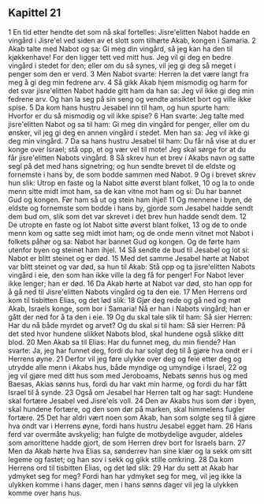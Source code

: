 ## Kapittel 21

1 En tid etter hendte det som nå skal fortelles: Jisre'elitten Nabot hadde en vingård i Jisre'el ved siden av et slott som tilhørte Akab, kongen i Samaria.
2 Akab talte med Nabot og sa: Gi meg din vingård, så jeg kan ha den til kjøkkenhave! For den ligger tett ved mitt hus. Jeg vil gi deg en bedre vingård i stedet for den; eller om du så synes, vil jeg gi deg så meget i penger som den er verd.
3 Men Nabot svarte: Herren la det være langt fra meg å gi deg min fedrene arv.
4 Så gikk Akab hjem mismodig og harm for det svar jisre'elitten Nabot hadde gitt ham da han sa: Jeg vil ikke gi deg min fedrene arv. Og han la seg på sin seng og vendte ansiktet bort og ville ikke spise.
5 Da kom hans hustru Jesabel inn til ham, og hun spurte ham: Hvorfor er du så mismodig og vil ikke spise?
6 Han svarte: Jeg talte med jisre'elitten Nabot og sa til ham: Gi meg din vingård for penger, eller om du ønsker, vil jeg gi deg en annen vingård i stedet. Men han sa: Jeg vil ikke gi deg min vingård.
7 Da sa hans hustru Jesabel til ham: Du får nå vise at du er konge over Israel; stå opp, et og vær vel til mote! Jeg skal sørge for at du får jisre'elitten Nabots vingård.
8 Så skrev hun et brev i Akabs navn og satte segl på det med hans signetring; og hun sendte brevet til de eldste og fornemste i hans by, de som bodde sammen med Nabot.
9 Og i brevet skrev hun slik: Utrop en faste og la Nabot sitte øverst blant folket,
10 og la to onde menn sitte midt imot ham, sa de kan vitne mot ham og si: Du har bannet Gud og kongen. Før ham så ut og stein ham ihjel!
11 Og mennene i byen, de eldste og fornemste som bodde i hans by, gjorde som Jesabel hadde sendt dem bud om, slik som det var skrevet i det brev hun hadde sendt dem.
12 De utropte en faste og lot Nabot sitte øverst blant folket,
13 og de to onde menn kom og satte seg midt imot ham; og de onde menn vitnet mot Nabot i folkets påhør og sa: Nabot har bannet Gud og kongen. Og de førte ham utenfor byen og steinet ham ihjel.
14 Så sendte de bud til Jesabel og lot si: Nabot er blitt steinet og er død.
15 Med det samme Jesabel hørte at Nabot var blitt steinet og var død, sa hun til Akab: Stå opp og ta jisre'elitten Nabots vingård i eie, den som han ikke ville la deg få for penger! For Nabot lever ikke lenger; han er død.
16 Da Akab hørte at Nabot var død, sto han opp for å gå ned til Jisre'elitten Nabots vingård og ta den eie.
17 Men Herrens ord kom til tisbitten Elias, og det lød slik:
18 Gjør deg rede og gå ned og møt Akab, Israels konge, som bor i Samaria! Nå er han i Nabots vingård; han er gått der ned for å ta den i eie.
19 Og du skal tale slik til ham: Så sier Herren: Har du nå både myrdet og arvet? Og du skal si til ham: Så sier Herren: På det sted hvor hundene slikket Nabots blod, skal hundene også slikke ditt blod.
20 Men Akab sa til Elias: Har du funnet meg, du min fiende? Han svarte: Ja, jeg har funnet deg, fordi du har solgt deg til å gjøre hva ondt er i Herrens øyne.
21 Derfor vil jeg føre ulykke over deg og feie etter deg og utrydde alle menn i Akabs hus, både myndige og umyndige i Israel,
22 og jeg vil gjøre med ditt hus som med Jeroboams, Nebats sønns hus og med Baesas, Akias sønns hus, fordi du har vakt min harme, og fordi du har fått Israel til å synde.
23 Også om Jesabel har Herren talt og har sagt: Hundene skal fortære Jesabel ved Jisre'els voll.
24 Den av Akabs hus som dør i byen, skal hundene fortære, og den som dør på marken, skal himmelens fugler fortære.
25 Det har aldri vært noen som Akab, han som solgte seg til å gjøre hva ondt var i Herrens øyne, fordi hans hustru Jesabel egget ham.
26 Hans ferd var overmåte avskyelig; han fulgte de motbydelige avguder, aldeles som amorittene hadde gjort, de som Herren drev bort for Israels barn.
27 Men da Akab hørte hva Elias sa, sønderrev han sine klær og la sekk om sitt legeme og fastet; og han sov i sekk og gikk stille omkring.
28 Da kom Herrens ord til tisbitten Elias, og det lød slik:
29 Har du sett at Akab har ydmyket seg for meg? Fordi han har ydmyket seg for meg, vil jeg ikke la ulykken komme i hans dager, men i hans sønns dager vil jeg la ulykken komme over hans hus.
